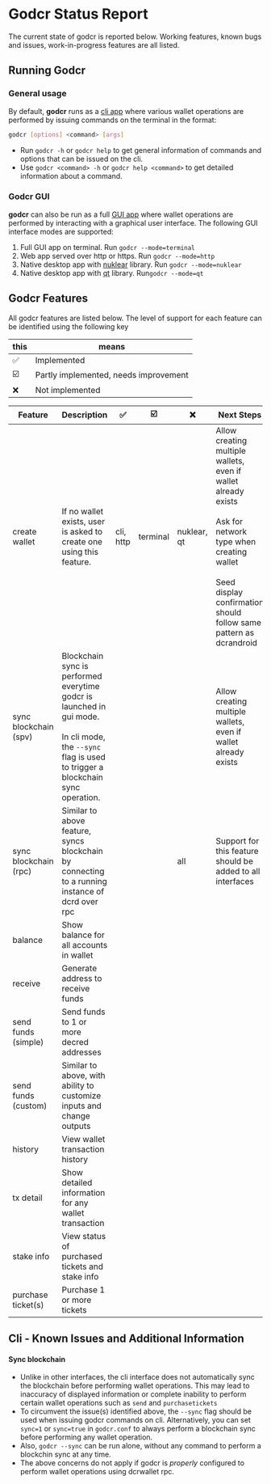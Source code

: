 # Godcr Status Report

The current state of godcr is reported below.
Working features, known bugs and issues, work-in-progress features are all listed.

## Running Godcr
### General usage
By default, **godcr** runs as a [cli app](https://en.wikipedia.org/wiki/Command-line_interface) where various wallet operations are performed by issuing commands on the terminal in the format:
```bash
godcr [options] <command> [args]
```
- Run `godcr -h` or `godcr help` to get general information of commands and options that can be issued on the cli.
- Use `godcr <command> -h` or   `godcr help <command>` to get detailed information about a command.

### Godcr GUI
**godcr** can also be run as a full [GUI app](https://en.wikipedia.org/wiki/Graphical_user_interface) where wallet operations are performed by interacting with a graphical user interface.
The following GUI interface modes are supported:
1. Full GUI app on terminal.
Run `godcr --mode=terminal`
2. Web app served over http or https.
Run `godcr --mode=http`
3. Native desktop app with [nuklear](https://github.com/aarzilli/nucular) library.
Run `godcr --mode=nuklear`
4. Native desktop app with [qt](https://github.com/therecipe/qt) library.
Run`godcr --mode=qt`

## Godcr Features
All godcr features are listed below. The level of support for each feature can be identified using the following key

| this | means |
|---|---|
| :white_check_mark: | Implemented |
| :ballot_box_with_check: | Partly implemented, needs improvement |
| :x: | Not implemented |

| Feature | Description | :white_check_mark: | :ballot_box_with_check: | :x: | Next Steps |
|---|---|---|---|---|---|
| create wallet | If no wallet exists, user is asked to create one using this feature. | cli, http | terminal | nuklear, qt | Allow creating multiple wallets, even if wallet already exists<br><br>Ask for network type when creating wallet<br><br>Seed display confirmation should follow same pattern as dcrandroid |
| sync blockchain (spv) | Blockchain sync is performed everytime godcr is launched in gui mode.<br><br>In cli mode, the `--sync` flag is used to trigger a blockchain sync operation. | | | | Allow creating multiple wallets, even if wallet already exists
| sync blockchain (rpc) | Similar to above feature, syncs blockchain by connecting to a running instance of dcrd over rpc | | | all | Support for this feature should be added to all interfaces |
| balance | Show balance for all accounts in wallet |
| receive | Generate address to receive funds |
| send funds (simple) | Send funds to 1 or more decred addresses |
| send funds (custom) | Similar to above, with ability to customize inputs and change outputs |
| history | View wallet transaction history |
| tx detail | Show detailed information for any wallet transaction |
| stake info | View status of purchased tickets and stake info |
| purchase ticket(s) | Purchase 1 or more tickets |

## Cli - Known Issues and Additional Information
#### Sync blockchain
- Unlike in other interfaces, the cli interface does not automatically sync the blockchain before performing wallet operations.
This may lead to inaccuracy of displayed information or complete inability to perform certain wallet operations such as `send` and `purchasetickets`
- To circumvent the issue(s) identified above, the `--sync` flag should be used when issuing godcr commands on cli. Alternatively, you can set `sync=1` or `sync=true` in `godcr.conf` to always perform a blockchain sync before performing any wallet operation.
- Also, `godcr --sync` can be run alone, without any command to perform a blockchin sync at any time.
- The above concerns do not apply if godcr is _properly_ configured to perform wallet operations using dcrwallet rpc.
